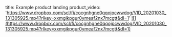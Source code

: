 title: Example product landing
product_video: 'https://www.dropbox.com/scl/fi/cocgnhgne0qqojpcwwdog/VID_20201030_131305925.mp4?rlkey=xxmgikpgur0ymeaf2nx7mcgtt&dl=1'
[![] (https://www.dropbox.com/scl/fi/cocgnhgne0qqojpcwwdog/VID_20201030_131305925.mp4?rlkey=xxmgikpgur0ymeaf2nx7mcgtt&dl=1)](https://www.dropbox.com/scl/fi/cocgnhgne0qqojpcwwdog/VID_20201030_131305925.mp4?rlkey=xxmgikpgur0ymeaf2nx7mcgtt&dl=1)
